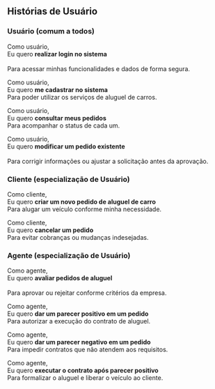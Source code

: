 ## Histórias de Usuário

### Usuário (comum a todos)

Como usuário,<br> 
Eu quero **realizar login no sistema**<br>  
Para acessar minhas funcionalidades e dados de forma segura.

Como usuário,<br> 
Eu quero **me cadastrar no sistema**<br> 
Para poder utilizar os serviços de aluguel de carros.

Como usuário,<br> 
Eu quero **consultar meus pedidos**<br> 
Para acompanhar o status de cada um.

Como usuário,<br> 
Eu quero **modificar um pedido existente**<br>  
Para corrigir informações ou ajustar a solicitação antes da aprovação.

### Cliente (especialização de Usuário)

Como cliente,<br> 
Eu quero **criar um novo pedido de aluguel de carro**<br> 
Para alugar um veículo conforme minha necessidade.

Como cliente,<br> 
Eu quero **cancelar um pedido**<br> 
Para evitar cobranças ou mudanças indesejadas.

### Agente (especialização de Usuário)

Como agente,<br> 
Eu quero **avaliar pedidos de aluguel**<br>  
Para aprovar ou rejeitar conforme critérios da empresa.

Como agente,<br> 
Eu quero **dar um parecer positivo em um pedido**<br> 
Para autorizar a execução do contrato de aluguel.

Como agente,<br> 
Eu quero **dar um parecer negativo em um pedido**<br> 
Para impedir contratos que não atendem aos requisitos.

Como agente,<br> 
Eu quero **executar o contrato após parecer positivo**<br> 
Para formalizar o aluguel e liberar o veículo ao cliente.